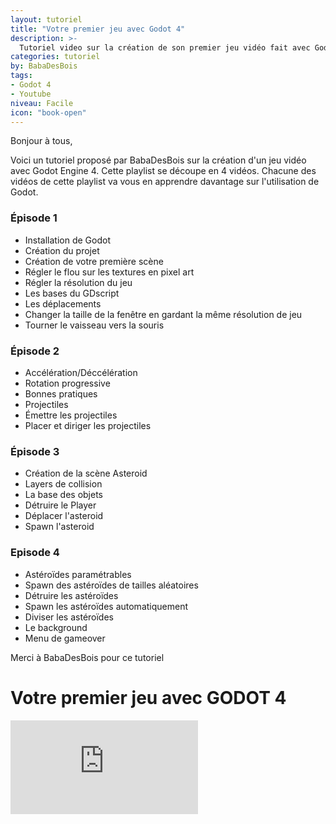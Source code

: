 ```yaml
---
layout: tutoriel
title: "Votre premier jeu avec Godot 4"
description: >-
  Tutoriel video sur la création de son premier jeu vidéo fait avec Godot Engine 4
categories: tutoriel
by: BabaDesBois
tags:
- Godot 4
- Youtube
niveau: Facile
icon: "book-open"
---
```

Bonjour à tous,

Voici un tutoriel proposé par BabaDesBois sur la création d'un jeu vidéo avec Godot Engine 4.
Cette playlist se découpe en 4 vidéos. Chacune des vidéos de cette playlist va vous en apprendre davantage sur l'utilisation de Godot.

### Épisode 1
- Installation de Godot
- Création du projet
- Création de votre première scène
- Régler le flou sur les textures en pixel art
- Régler la résolution du jeu
- Les bases du GDscript
- Les déplacements
- Changer la taille de la fenêtre en gardant la même résolution de jeu
- Tourner le vaisseau vers la souris

### Épisode 2
- Accélération/Déccélération 
- Rotation progressive
- Bonnes pratiques
- Projectiles
- Émettre les projectiles
- Placer et diriger les projectiles

### Épisode 3
- Création de la scène Asteroid
- Layers de collision
- La base des objets
- Détruire le Player
- Déplacer l'asteroid
- Spawn l'asteroid

### Episode 4
- Astéroïdes paramétrables
- Spawn des astéroïdes de tailles aléatoires
- Détruire les astéroïdes 
- Spawn les astéroïdes automatiquement
- Diviser les astéroïdes
- Le background
- Menu de gameover

Merci à BabaDesBois pour ce tutoriel

# Votre premier jeu avec GODOT 4
<div class="embed-container">
<iframe src="https://www.youtube.com/embed/TbmkfzUAVyA?si=ngrWJuMd19z2gLuD&list=PLeeK5VJQ55mPiymKXP_XO_mbHcBsVbUyi" title="YouTube video player" frameborder="0" allow="accelerometer; autoplay; clipboard-write; encrypted-media; gyroscope; picture-in-picture; web-share" referrerpolicy="strict-origin-when-cross-origin" allowfullscreen></iframe>
</div>